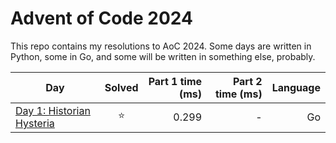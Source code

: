 # Advent of Code 2024
This repo contains my resolutions to AoC 2024.
Some days are written in Python, some in Go, and some will be written in something else, probably.

| Day                                        | Solved | Part 1 time (ms) | Part 2 time (ms) | Language |
|--------------------------------------------|:------:|-----------------:|-----------------:|---------:|
| [Day 1: Historian Hysteria]()               |   ⭐️   |      0.299 |                - |                Go |    
